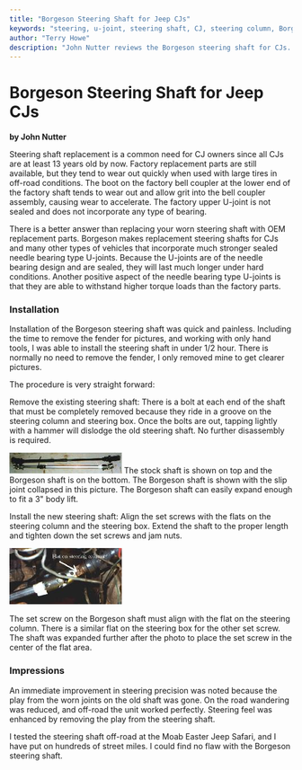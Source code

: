 ```yaml
---
title: "Borgeson Steering Shaft for Jeep CJs"
keywords: "steering, u-joint, steering shaft, CJ, steering column, Borgeson"
author: "Terry Howe"
description: "John Nutter reviews the Borgeson steering shaft for CJs.  The steering shaft replace the stock intermediate shaft to return positive steering response."
---
```

# Borgeson Steering Shaft for Jeep CJs

**by John Nutter**

Steering shaft replacement is a common need for CJ owners since all CJs are at least 13 years old by now. Factory replacement parts are still available, but they tend to wear out quickly when used with large tires in off-road conditions. The boot on the factory bell coupler at the lower end of the factory shaft tends to wear out and allow grit into the bell coupler assembly, causing wear to accelerate. The factory upper U-joint is not sealed and does not incorporate any type of bearing.

There is a better answer than replacing your worn steering shaft with OEM replacement parts. Borgeson makes replacement steering shafts for CJs and many other types of vehicles that incorporate much stronger sealed needle bearing type U-joints. Because the U-joints are of the needle bearing design and are sealed, they will last much longer under hard conditions. Another positive aspect of the needle bearing type U-joints is that they are able to withstand higher torque loads than the factory parts.

### Installation

Installation of the Borgeson steering shaft was quick and painless. Including the time to remove the fender for pictures, and working with only hand tools, I was able to install the steering shaft in under 1/2 hour. There is normally no need to remove the fender, I only removed mine to get clearer pictures.

The procedure is very straight forward:

Remove the existing steering shaft: There is a bolt at each end of the shaft that must be completely removed because they ride in a groove on the steering column and steering box. Once the bolts are out, tapping lightly with a hammer will dislodge the old steering shaft. No further disassembly is required.

[![shaft comparison](../../img/steer/boths.jpg)](../../img/steer/both.jpg)
The stock shaft is shown on top and the Borgeson shaft is on the bottom. The Borgeson shaft is shown with the slip joint collapsed in this picture. The Borgeson shaft can easily expand enough to fit a 3" body lift.

Install the new steering shaft: Align the set screws with the flats on the steering column and the steering box. Extend the shaft to the proper length and tighten down the set screws and jam nuts.

[![shaft installed](../../img/steer/insts.jpg)](../../img/steer/inst.jpg)

The set screw on the Borgeson shaft must align with the flat on the steering column. There is a similar flat on the steering box for the other set screw. The shaft was expanded further after the photo to place the set screw in the center of the flat area.

### Impressions

An immediate improvement in steering precision was noted because the play from the worn joints on the old shaft was gone. On the road wandering was reduced, and off-road the unit worked perfectly. Steering feel was enhanced by removing the play from the steering shaft.

I tested the steering shaft off-road at the Moab Easter Jeep Safari, and I have put on hundreds of street miles. I could find no flaw with the Borgeson steering shaft.